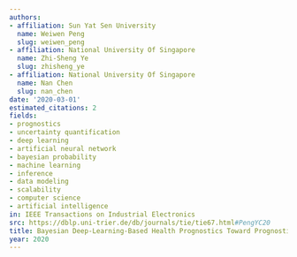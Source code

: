 ```yaml
---
authors:
- affiliation: Sun Yat Sen University
  name: Weiwen Peng
  slug: weiwen_peng
- affiliation: National University Of Singapore
  name: Zhi-Sheng Ye
  slug: zhisheng_ye
- affiliation: National University Of Singapore
  name: Nan Chen
  slug: nan_chen
date: '2020-03-01'
estimated_citations: 2
fields:
- prognostics
- uncertainty quantification
- deep learning
- artificial neural network
- bayesian probability
- machine learning
- inference
- data modeling
- scalability
- computer science
- artificial intelligence
in: IEEE Transactions on Industrial Electronics
src: https://dblp.uni-trier.de/db/journals/tie/tie67.html#PengYC20
title: Bayesian Deep-Learning-Based Health Prognostics Toward Prognostics Uncertainty
year: 2020
---
```


